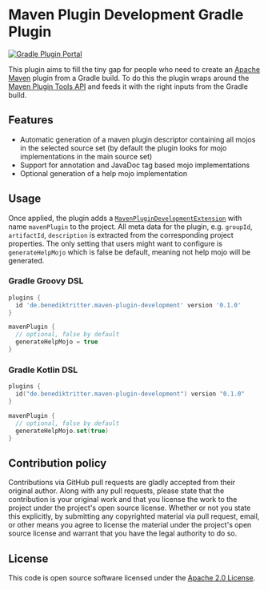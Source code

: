 # Maven Plugin Development Gradle Plugin

[![Gradle Plugin Portal](https://img.shields.io/maven-metadata/v?label=Plugin%20Portal&metadataUrl=https%3A%2F%2Fplugins.gradle.org%2Fm2%2Fde%2Fbenediktritter%2Fmaven-plugin-development%2Fde.benediktritter.maven-plugin-development.gradle.plugin%2Fmaven-metadata.xml)](https://plugins.gradle.org/plugin/de.benediktritter.maven-plugin-development)

This plugin aims to fill the tiny gap for people who need to create an [Apache Maven](https://maven.apacke.org) plugin from a Gradle build.
To do this the plugin wraps around the [Maven Plugin Tools API](https://maven.apache.org/plugin-tools/) and feeds it with the right inputs from the Gradle build.

## Features

- Automatic generation of a maven plugin descriptor containing all mojos in the selected source set (by default the plugin looks for mojo implementations in the main source set)
- Support for annotation and JavaDoc tag based mojo implementations
- Optional generation of a help mojo implementation

## Usage

Once applied, the plugin adds a [`MavenPluginDevelopmentExtension`](https://github.com/britter/maven-plugin-development/blob/0.1.0/src/main/kotlin/de/benediktritter/maven/plugin/development/MavenPluginDevelopmentExtension.kt) with name `mavenPlugin` to the project.
All meta data for the plugin, e.g. `groupId`, `artifactId`, `description` is extracted from the corresponding project properties.
The only setting that users might want to configure is `generateHelpMojo` which is false be default, meaning not help mojo will be generated.

### Gradle Groovy DSL

```groovy
plugins {
  id 'de.benediktritter.maven-plugin-development' version '0.1.0'
}

mavenPlugin {
  // optional, false by default
  generateHelpMojo = true
}
```

### Gradle Kotlin DSL

```kotlin
plugins {
  id("de.benediktritter.maven-plugin-development") version "0.1.0"
}

mavenPlugin {
  // optional, false by default
  generateHelpMojo.set(true)
}
```

## Contribution policy

Contributions via GitHub pull requests are gladly accepted from their original author. Along with any pull requests, please state that the contribution is your original work and that you license the work to the project under the project's open source license. Whether or not you state this explicitly, by submitting any copyrighted material via pull request, email, or other means you agree to license the material under the project's open source license and warrant that you have the legal authority to do so.

## License

This code is open source software licensed under the [Apache 2.0 License](https://www.apache.org/licenses/LICENSE-2.0.html).
